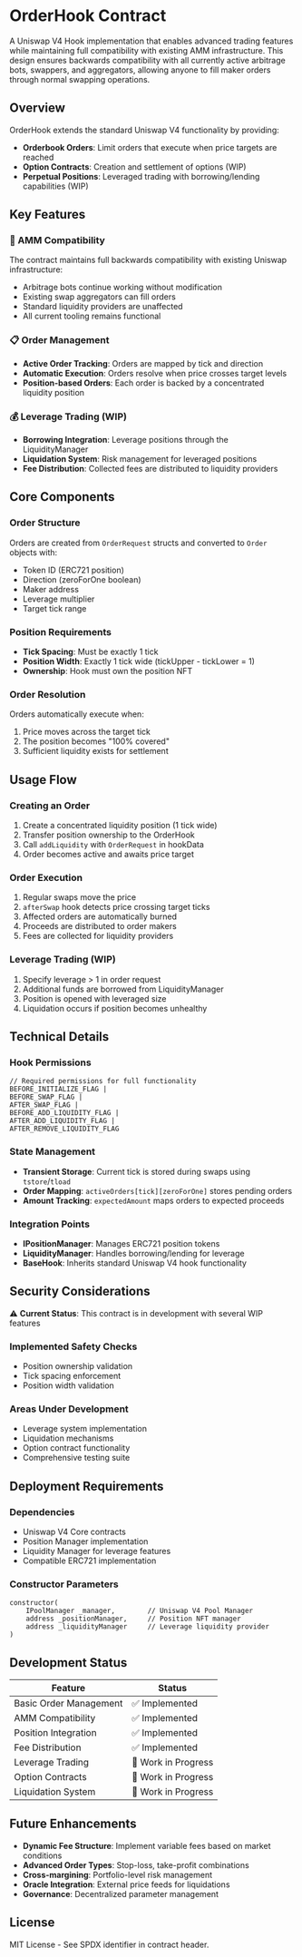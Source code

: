 # OrderHook Contract

A Uniswap V4 Hook implementation that enables advanced trading features while maintaining full compatibility with existing AMM infrastructure. This design ensures backwards compatibility with all currently active arbitrage bots, swappers, and aggregators, allowing anyone to fill maker orders through normal swapping operations.

## Overview

OrderHook extends the standard Uniswap V4 functionality by providing:

- **Orderbook Orders**: Limit orders that execute when price targets are reached
- **Option Contracts**: Creation and settlement of options (WIP)
- **Perpetual Positions**: Leveraged trading with borrowing/lending capabilities (WIP)

## Key Features

### 🔄 AMM Compatibility

The contract maintains full backwards compatibility with existing Uniswap infrastructure:

- Arbitrage bots continue working without modification
- Existing swap aggregators can fill orders
- Standard liquidity providers are unaffected
- All current tooling remains functional

### 📋 Order Management

- **Active Order Tracking**: Orders are mapped by tick and direction
- **Automatic Execution**: Orders resolve when price crosses target levels
- **Position-based Orders**: Each order is backed by a concentrated liquidity position

### 💰 Leverage Trading (WIP)

- **Borrowing Integration**: Leverage positions through the LiquidityManager
- **Liquidation System**: Risk management for leveraged positions
- **Fee Distribution**: Collected fees are distributed to liquidity providers

## Core Components

### Order Structure

Orders are created from `OrderRequest` structs and converted to `Order` objects with:

- Token ID (ERC721 position)
- Direction (zeroForOne boolean)
- Maker address
- Leverage multiplier
- Target tick range

### Position Requirements

- **Tick Spacing**: Must be exactly 1 tick
- **Position Width**: Exactly 1 tick wide (tickUpper - tickLower = 1)
- **Ownership**: Hook must own the position NFT

### Order Resolution

Orders automatically execute when:

1. Price moves across the target tick
2. The position becomes "100% covered"
3. Sufficient liquidity exists for settlement

## Usage Flow

### Creating an Order

1. Create a concentrated liquidity position (1 tick wide)
2. Transfer position ownership to the OrderHook
3. Call `addLiquidity` with `OrderRequest` in hookData
4. Order becomes active and awaits price target

### Order Execution

1. Regular swaps move the price
2. `afterSwap` hook detects price crossing target ticks
3. Affected orders are automatically burned
4. Proceeds are distributed to order makers
5. Fees are collected for liquidity providers

### Leverage Trading (WIP)

1. Specify leverage > 1 in order request
2. Additional funds are borrowed from LiquidityManager
3. Position is opened with leveraged size
4. Liquidation occurs if position becomes unhealthy

## Technical Details

### Hook Permissions

```solidity
// Required permissions for full functionality
BEFORE_INITIALIZE_FLAG |
BEFORE_SWAP_FLAG |
AFTER_SWAP_FLAG |
BEFORE_ADD_LIQUIDITY_FLAG |
AFTER_ADD_LIQUIDITY_FLAG |
AFTER_REMOVE_LIQUIDITY_FLAG
```

### State Management

- **Transient Storage**: Current tick is stored during swaps using `tstore`/`tload`
- **Order Mapping**: `activeOrders[tick][zeroForOne]` stores pending orders
- **Amount Tracking**: `expectedAmount` maps orders to expected proceeds

### Integration Points

- **IPositionManager**: Manages ERC721 position tokens
- **LiquidityManager**: Handles borrowing/lending for leverage
- **BaseHook**: Inherits standard Uniswap V4 hook functionality

## Security Considerations

⚠️ **Current Status**: This contract is in development with several WIP features

### Implemented Safety Checks

- Position ownership validation
- Tick spacing enforcement
- Position width validation

### Areas Under Development

- Leverage system implementation
- Liquidation mechanisms  
- Option contract functionality
- Comprehensive testing suite

## Deployment Requirements

### Dependencies

- Uniswap V4 Core contracts
- Position Manager implementation
- Liquidity Manager for leverage features
- Compatible ERC721 implementation

### Constructor Parameters

```solidity
constructor(
    IPoolManager _manager,        // Uniswap V4 Pool Manager
    address _positionManager,     // Position NFT manager
    address _liquidityManager     // Leverage liquidity provider
)
```

## Development Status

| Feature | Status |
|---------|--------|
| Basic Order Management | ✅ Implemented |
| AMM Compatibility | ✅ Implemented |
| Position Integration | ✅ Implemented |
| Fee Distribution | ✅ Implemented |
| Leverage Trading | 🚧 Work in Progress |
| Option Contracts | 🚧 Work in Progress |
| Liquidation System | 🚧 Work in Progress |

## Future Enhancements

- **Dynamic Fee Structure**: Implement variable fees based on market conditions
- **Advanced Order Types**: Stop-loss, take-profit combinations
- **Cross-margining**: Portfolio-level risk management
- **Oracle Integration**: External price feeds for liquidations
- **Governance**: Decentralized parameter management

## License

MIT License - See SPDX identifier in contract header.
